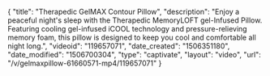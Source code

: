 {
    "title": "Therapedic GelMAX Contour Pillow",
    "description": "Enjoy a peaceful night's sleep with the Therapedic MemoryLOFT gel-Infused Pillow. Featuring cooling gel-infused iCOOL technology and pressure-relieving memory foam, this pillow is designed to keep you cool and comfortable all night long.",
    "videoid": "119657071",
    "date_created": "1506351180",
    "date_modified": "1506700304",
    "type": "captivate",
    "layout": "video",
    "url": "\/v\/gelmaxpillow-61660571-mp4\/119657071"
}